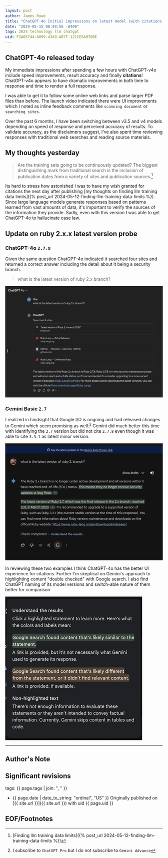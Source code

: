 ```yaml
---
layout: post
author: James Rowe
title: "ChatGPT-4o Initial impressions on latest model (with citations)"
date: "2024-05-15 00:48:56 -0400"
tags: 2024 technology llm chatgpt
uid: F3A05744-A899-4349-AB7F-121CE6A970BE
---
```


## ChatGPT-4o released today

My immediate impressions after spending a few hours with ChatGPT-v4o include speed improvements, result accuracy and finally **citations**! ChatGPT-v4o appears to have dramatic improvements in both time to response and time to render a full response.

I was able to get it to follow some online web links and parse larger PDF files than before. The launch video indicated there were UI improvements which I noted as inline feedback comments like `scanning document` or `searching sites`.

Over the past 6 months, I have been switching between v3.5 and v4 models depending on speed of response and perceived accuracy of results. To validate accuracy, as the disclaimers suggest, I've also spent time reviewing responses with traditional web searches and reading source materials.

## My thoughts yesterday

> Are the training sets going to be continuously updated? The biggest distinguishing mark from traditional search is the inclusion of publication dates from a variety of sites and publication sources.[^1]

Its hard to stress how astonished I was to have my wish granted for citations the next day after publishing [my thoughts on finding llm training data limits]({% post_url 2024-05-12-finding-llm-training-data-limits %}). Since large language models generate responses based on patterns learned from vast amounts of data, it's important to verify the sources of the information they provide. Sadly, even with this version I was able to get ChatGPT-4o to hallucinate case law.

## Update on ruby 2.x.x latest version probe

### ChatGPT-4o `2.7.8`

Given the same question ChatGPT-4o indicated it searched four sites and returned a correct answer including the detail about it being a security branch.

> what is the latest version of ruby 2.x branch?

<img src="/assets/posts-images/chat-gpt4o-ruby-2.png" alt="chatgpt-4o ruby 2 version" class="center-img img-stylish"/>

### Gemini Basic `2.7`

I realized in hindsight that Google I/O is ongoing and had released changes to Gemini which seem promising as well.[^subscription] Gemini did much better this time with identifying the `2.7` version but did not cite `2.7.8` even though it was able to cite `3.3.1` as latest minor version.

<img src="/assets/posts-images/google-gemini-ruby-2-version.png" alt="google gemini ruby 2 version" class="center-img img-stylish"/>

In reviewing these two examples I think ChatGPT-4o has the better UI experience for citations. Further I'm skeptical on Gemini's approach to highlighting content "double checked" with Google search. I also find ChatGPT naming of its model versions and switch-able nature of them better for comparison

<img src="/assets/posts-images/alphabet-gemini-google-search-disclaimer.png" alt="alphabet gemini disclaimer" class="center-img img-stylish"/>

---

## Author's Note

[^subscription]: I subscribe to `ChatGPT Pro` but I do not subscribe to `Gemini Advance`

## Significant revisions

tags: {{ page.tags | join: ", " }} <!-- todo move this somewhere -->

- {{ page.date | date_to_string: "ordinal", "US" }} Originally published on [{{ site.url }}]({{ site.url }}) with uid {{ page.uid }}

## EOF/Footnotes

[^1]: [Finding llm training data limits]({% post_url 2024-05-12-finding-llm-training-data-limits %})
